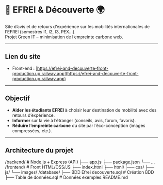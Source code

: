 # 🌳 EFREI & Découverte 🌍

Site d’avis et de retours d’expérience sur les mobilités internationales de l’EFREI (semestres I1, I2, I3, PEX…).  
Projet Green IT – minimisation de l’empreinte carbone web.

---

## Lien du site

- Front-end : [https://efrei-and-decouverte-front-production.up.railway.app](https://efrei-and-decouverte-front-production.up.railway.app)

---

## Objectif

- **Aider les étudiants EFREI** à choisir leur destination de mobilité avec des retours d’expérience.
- **Informer** sur la vie à l’étranger (conseils, avis, forum, favoris).
- **Réduire l’empreinte carbone** du site par l’éco-conception (images compressées, etc.).

---

## Architecture du projet

/backend/ # Node.js + Express (API) ├── app.js ├── package.json └── ... /frontend/ # Front HTML/CSS/JS ├── index.html ├── html/ ├── css/ ├── js/ └── images/ /database/ ├── BDD Efrei decouverte.sql # Création BDD ├── Table de données.sql # Données exemples README.md
